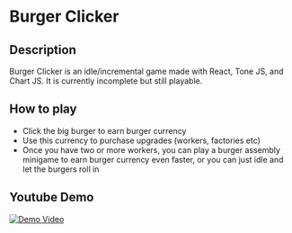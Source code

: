 # Burger Clicker

## Description
Burger Clicker is an idle/incremental game made with React, Tone JS, and Chart JS. It is currently incomplete but still playable. 

## How to play
- Click the big burger to earn burger currency
- Use this currency to purchase upgrades (workers, factories etc)
- Once you have two or more workers, you can play a burger assembly minigame to earn burger currency even faster, or you can just idle and let the burgers roll in

## Youtube Demo
[![Demo Video](https://img.youtube.com/vi/aMyThwH6s/0.jpg)](https://www.youtube.com/watch?v=T_aMyThwH6s)
